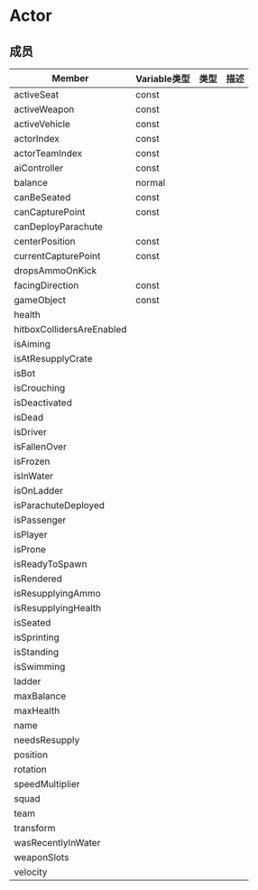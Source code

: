 # Actor
## 成员
| Member | Variable类型 | 类型 | 描述 |
| ----------- | ----------- | ----------- | ----------- |
| activeSeat | const |  |  |
| activeWeapon  | const |  |  |
| activeVehicle | const |  |  |
| actorIndex | const |  |  |
| actorTeamIndex | const |  |  |
| aiController | const |  |  |
| balance | normal |  |  |
| canBeSeated | const |  |  |
| canCapturePoint | const |  |  |
| canDeployParachute |  |  |  |
| centerPosition | const |  |  |
| currentCapturePoint | const |  |  |
| dropsAmmoOnKick |  |  |  |
| facingDirection | const |  |  |
| gameObject | const |  |  |
| health |  |  |  |
| hitboxCollidersAreEnabled |  |  |  |
| isAiming |  |  |  |
| isAtResupplyCrate |  |  |  |
| isBot |  |  |  |
| isCrouching |  |  |  |
| isDeactivated |  |  |  |
| isDead |  |  |  |
| isDriver |  |  |  |
| isFallenOver |  |  |  |
| isFrozen |  |  |  |
| isInWater |  |  |  |
| isOnLadder |  |  |  |
| isParachuteDeployed |  |  |  |
| isPassenger |  |  |  |
| isPlayer |  |  |  |
| isProne |  |  |  |
| isReadyToSpawn |  |  |  |
| isRendered |  |  |  |
| isResupplyingAmmo |  |  |  |
| isResupplyingHealth |  |  |  |
| isSeated |  |  |  |
| isSprinting |  |  |  |
| isStanding |  |  |  |
| isSwimming |  |  |  |
| ladder |  |  |  |
| maxBalance |  |  |  |
| maxHealth |  |  |  |
| name |  |  |  |
| needsResupply |  |  |  |
| position |  |  |  |
| rotation |  |  |  |
| speedMultiplier |  |  |  |
| squad |  |  |  |
| team |  |  |  |
| transform |  |  |  |
| wasRecentlyInWater |  |  |  |
| weaponSlots |  |  |  |
| velocity |  |  |  |
